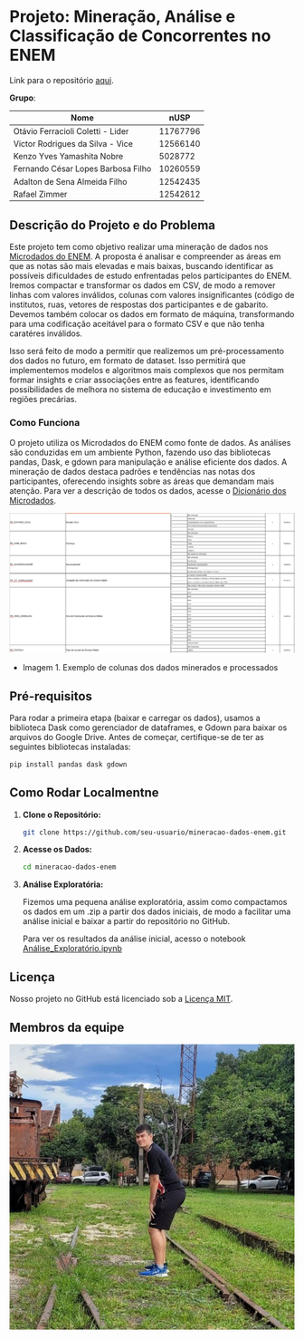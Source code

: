 # Projeto: Mineração, Análise e Classificação de Concorrentes no ENEM 

Link para o repositório [aqui](https://github.com/otaviofcoletti/IA-Trabalho-2-ENEM).

**Grupo**:

| Nome  | nUSP |
|------------------------------------|----------|
| Otávio Ferracioli Coletti - Lider  | 11767796 |
| Victor Rodrigues da Silva - Vice   | 12566140 |
| Kenzo Yves Yamashita Nobre         | 5028772  |
| Fernando César Lopes Barbosa Filho | 10260559 |
| Adalton de Sena Almeida Filho      | 12542435 |
| Rafael Zimmer                      | 12542612 |

## Descrição do Projeto e do Problema

Este projeto tem como objetivo realizar uma mineração de dados nos [Microdados do ENEM](https://www.gov.br/inep/pt-br/acesso-a-informacao/dados-abertos/microdados). A proposta é analisar e compreender as áreas em que as notas são mais elevadas e mais baixas, buscando identificar as possíveis dificuldades de estudo enfrentadas pelos participantes do ENEM. Iremos compactar e transformar os dados em CSV, de modo a remover linhas com valores inválidos, colunas com valores insignificantes (código de institutos, ruas, vetores de respostas dos participantes e de gabarito. Devemos também colocar os dados em formato de máquina, transformando para uma codificação aceitável para o formato CSV e que não tenha caratéres inválidos.

Isso será feito de modo a permitir que realizemos um pré-processamento dos dados no futuro, em formato de dataset. Isso permitirá que implementemos modelos e algoritmos mais complexos que nos permitam formar insights e criar associações entre as features, identificando possibilidades de melhora no sistema de educação e investimento em regiões precárias.

### Como Funciona

O projeto utiliza os Microdados do ENEM como fonte de dados. As análises são conduzidas em um ambiente Python, fazendo uso das bibliotecas pandas, Dask, e gdown para manipulação e análise eficiente dos dados. A mineração de dados destaca padrões e tendências nas notas dos participantes, oferecendo insights sobre as áreas que demandam mais atenção. Para ver a descrição de todos os dados, acesse o [Dicionário dos Microdados](https://github.com/otaviofcoletti/IA-Trabalho-2-ENEM/blob/main/Dicion%C3%A1rio_Microdados_Enem_2021.xlsx).

![Dicionário](https://github.com/otaviofcoletti/IA-Trabalho-2-ENEM/blob/main/Dicionario.png)
- Imagem 1. Exemplo de colunas dos dados minerados e processados

## Pré-requisitos

Para rodar a primeira etapa (baixar e carregar os dados), usamos a biblioteca Dask como gerenciador de dataframes, e Gdown para baixar os arquivos do Google Drive.
Antes de começar, certifique-se de ter as seguintes bibliotecas instaladas:

```bash
pip install pandas dask gdown
```

## Como Rodar Localmentne

1. **Clone o Repositório:**

   ```bash
   git clone https://github.com/seu-usuario/mineracao-dados-enem.git
   ```

2. **Acesse os Dados:**

   ```bash
   cd mineracao-dados-enem
   ```

3. **Análise Exploratória:**

   Fizemos uma pequena análise exploratória, assim como compactamos os dados em um .zip a partir dos dados iniciais, de modo a facilitar uma análise inicial e baixar a partir do repositório no GitHub.

   Para ver os resultados da análise inicial, acesso o notebook [Análise_Exploratório.ipynb](https://github.com/otaviofcoletti/IA-Trabalho-2-ENEM/blob/main/An%C3%A1lise_Explorat%C3%B3ria.ipynb)
   
## Licença

Nosso projeto no GitHub está licenciado sob a [Licença MIT](https://opensource.org/license/mit/).


## Membros da equipe

   [<img src="https://github.com/otaviofcoletti/IA-Trabalho-2-ENEM/blob/main/fotos/otavio.jpg">](https://github.com/otaviofcoletti)
